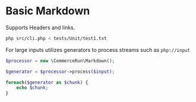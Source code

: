 # Basic Markdown

Supports Headers and links.

```bash
php src/cli.php < tests/Unit/test1.txt
```

For large inputs utilizes generators to process streams such as `php://input`

```php
$processor = new \CommerceRun\Markdown();

$generator = $processor->process($input);

foreach($generator as $chunk) {
    echo $chunk;
}
```
